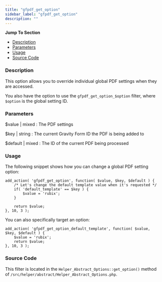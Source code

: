 ```yaml
---
title: "gfpdf_get_option"
sidebar_label: "gfpdf_get_option"
description: ""
---
```


**Jump To Section**

* [Description](#description)
* [Parameters](#parameters)
* [Usage](#usage)
* [Source Code](#source-code)

### Description 

This option allows you to override individual global PDF settings when they are accessed. 

You also have the option to use the `gfpdf_get_option_$option` filter, where `$option` is the global setting ID.

### Parameters 

$value | mixed
:    The PDF settings

$key | string
:    The current Gravity Form ID the PDF is being added to

$default | mixed
:    The ID of the current PDF being processed

### Usage 

The following snippet shows how you can change a global PDF setting option:

```
add_action( 'gfpdf_get_option', function( $value, $key, $default ) {
	/* Let's change the default template value when it's requested */
	if( 'default_template' == $key ) {
		$value = 'rubix';
	}

	return $value;
}, 10, 3 );
```


You can also specifically target an option: 

```
add_action( 'gfpdf_get_option_default_template', function( $value, $key, $default ) {
	$value = 'rubix';
	return $value;
}, 10, 3 );
```

### Source Code 

This filter is located in the `Helper_Abstract_Options::get_option()` method of `/src/helper/abstract/Helper_Abstract_Options.php`.